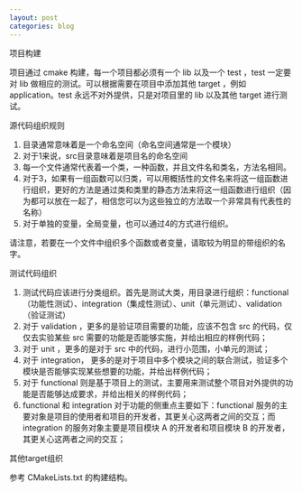 ```yaml
---
layout: post
categories: blog
---
```




项目构建

项目通过 cmake 构建，每一个项目都必须有一个 lib 以及一个 test ，test 一定要对 lib 做相应的测试。可以根据需要在项目中添加其他 target ，例如 application。test 永远不对外提供，只是对项目里的 lib 以及其他 target 进行测试。



源代码组织规则

1. 目录通常意味着是一个命名空间（命名空间通常是一个模块）
2. 对于1来说，src目录意味着是项目名的命名空间
3. 每一个文件通常代表着一个类，一种函数，并且文件名和类名，方法名相同。
4. 对于3，如果有一组函数可以归类，可以用概括性的文件名来将这一组函数进行组织，更好的方法是通过类和类里的静态方法来将这一组函数进行组织（因为都可以放在一起了，相信您可以为这些独立的方法取一个非常具有代表性的名称）
5. 对于单独的变量，全局变量，也可以通过4的方式进行组织。

请注意，若要在一个文件中组织多个函数或者变量，请取较为明显的带组织的名字。



测试代码组织

1. 测试代码应该进行分类组织。首先是测试大类，用目录进行组织：functional（功能性测试）、integration（集成性测试）、unit（单元测试）、validation（验证测试）
2. 对于 validation ，更多的是验证项目需要的功能，应该不包含 src 的代码，仅仅去实验某些 src 需要的功能是否能够实施，并给出相应的样例代码；
3. 对于 unit ，更多的是对于 src 中的代码，进行小范围，小单元的测试；
4. 对于 integration， 更多的是对于项目中多个模块之间的联合测试，验证多个模块是否能够实现某些想要的功能，并给出样例代码；
5. 对于 functional 则是基于项目上的测试，主要用来测试整个项目对外提供的功能是否能够达成要求，并给出相关的样例代码；
6. functional 和 integration 对于功能的侧重点主要如下：functional 服务的主要对象是项目的使用者和项目的开发者，其更关心这两者之间的交互；而 integration 的服务对象主要是项目模块 A 的开发者和项目模块 B 的开发者，其更关心这两者之间的交互；



其他target组织

参考 CMakeLists.txt 的构建结构。